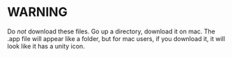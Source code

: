 # WARNING

Do _not_ download these files. Go up a directory, download it on mac. The .app file will appear like a folder, but for mac users, if you download it, it will look like it has a unity icon.

